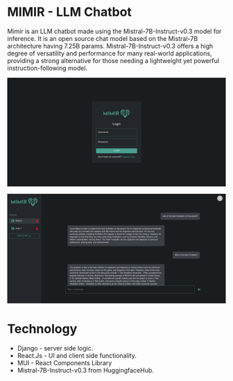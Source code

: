 # MIMIR - LLM Chatbot

Mimir is an LLM chatbot made using the Mistral-7B-Instruct-v0.3 model for inference.
It is an open source chat model based on the Mistral-7B architecture having 7.25B params.
Mistral-7B-Instruct-v0.3 offers a high degree of versatility and performance for many real-world applications, providing a strong alternative for those needing a lightweight yet powerful instruction-following model.


![alt text](Images/LoginPage.png)
<!-- ![alt text](RegisterPage.png) -->
![alt text](Images/Chatbot.png)

# Technology

- Django - server side logic.
- React.Js - UI and client side functionality.
- MUI - React Components Library
- Mistral-7B-Instruct-v0.3 from HuggingfaceHub.

